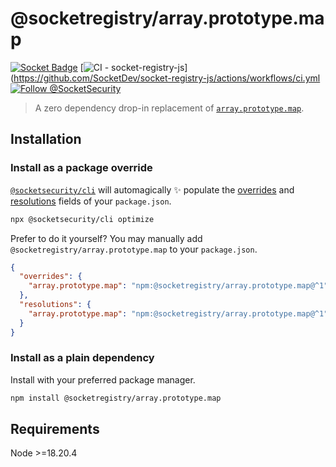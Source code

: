 # @socketregistry/array.prototype.map

[![Socket Badge](https://socket.dev/api/badge/npm/package/@socketregistry/array.prototype.map)](https://socket.dev/npm/package/@socketregistry/array.prototype.map)
[![CI - socket-registry-js](https://github.com/SocketDev/socket-registry-js/actions/workflows/ci.yml/badge.svg)](https://github.com/SocketDev/socket-registry-js/actions/workflows/ci.yml
[![Follow @SocketSecurity](https://img.shields.io/twitter/follow/SocketSecurity?style=social)](https://twitter.com/SocketSecurity)

> A zero dependency drop-in replacement of
> [`array.prototype.map`](https://www.npmjs.com/package/array.prototype.map).

## Installation

### Install as a package override

[`@socketsecurity/cli`](https://www.npmjs.com/package/@socketsecurity/cli) will
automagically :sparkles: populate the
[overrides](https://docs.npmjs.com/cli/v9/configuring-npm/package-json#overrides)
and [resolutions](https://yarnpkg.com/configuration/manifest#resolutions) fields
of your `package.json`.

```sh
npx @socketsecurity/cli optimize
```

Prefer to do it yourself? You may manually add
`@socketregistry/array.prototype.map` to your `package.json`.

```json
{
  "overrides": {
    "array.prototype.map": "npm:@socketregistry/array.prototype.map@^1"
  },
  "resolutions": {
    "array.prototype.map": "npm:@socketregistry/array.prototype.map@^1"
  }
}
```

### Install as a plain dependency

Install with your preferred package manager.

```sh
npm install @socketregistry/array.prototype.map
```

## Requirements

Node &gt;=18.20.4
